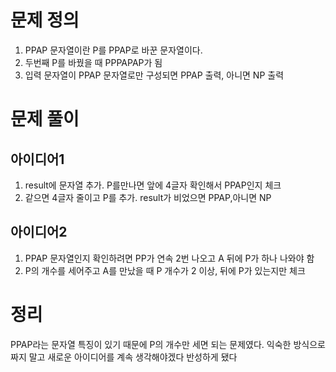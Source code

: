 # 문제 정의

1. PPAP 문자열이란 P를 PPAP로 바꾼 문자열이다.
2. 두번째 P를 바꿨을 때 PPPAPAP가 됨
3. 입력 문자열이 PPAP 문자열로만 구성되면 PPAP 출력, 아니면 NP 출력

# 문제 풀이

## 아이디어1

1. result에 문자열 추가. P를만나면 앞에 4글자 확인해서 PPAP인지 체크
2. 같으면 4글자 줄이고 P를 추가. result가 비었으면 PPAP,아니면 NP

## 아이디어2

1. PPAP 문자열인지 확인하려면 PP가 연속 2번 나오고 A 뒤에 P가 하나 나와야 함
2. P의 개수를 세어주고 A를 만났을 때 P 개수가 2 이상, 뒤에 P가 있는지만 체크

# 정리

PPAP라는 문자열 특징이 있기 때문에 P의 개수만 세면 되는 문제였다. 익숙한 방식으로 짜지 말고 새로운 아이디어를 계속 생각해야겠다 반성하게 됐다